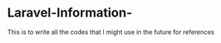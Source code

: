 # Laravel-Information-
This is to write all the codes that I might use in the future for references

